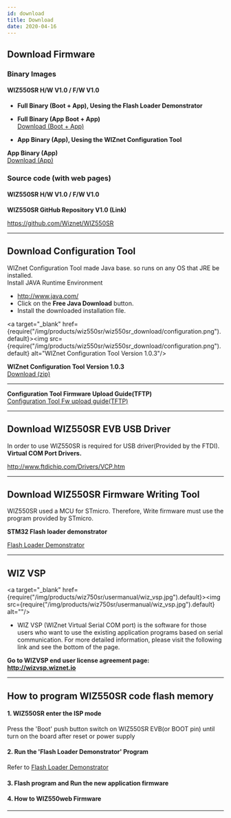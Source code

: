 ```yaml
---
id: download
title: Download
date: 2020-04-16
---
```


## Download Firmware

### Binary Images

#### WIZ550SR H/W V1.0 / F/W V1.0

  - **Full Binary (Boot + App), Uesing the Flash Loader Demonstrator**

  - **Full Binary (App Boot + App)**  
<a href="/img/products/wiz550sr/wiz550sr_download/wiz550sr_160531.zip" target="_blank">Download (Boot + App)</a>  

  - **App Binary (App), Uesing the WIZnet Configuration Tool**

**App Binary (App)**  
<a href="/img/products/wiz550sr/wiz550sr_download/wiz550sr_app_160531.zip" target="_blank">Download (App)</a>  


### Source code (with web pages)

#### WIZ550SR H/W V1.0 / F/W V1.0

**WIZ550SR GitHub Repository V1.0 (Link)**

<https://github.com/Wiznet/WIZ550SR> 

-----

## Download Configuration Tool

 WIZnet Configuration Tool made Java
base. so runs on any OS that JRE be installed.  
Install JAVA Runtime Environment

  - <http://www.java.com/>
  - Click on the **Free Java Download** button.
  - Install the downloaded installation file.


<a target="_blank" href={require("/img/products/wiz550sr/wiz550sr_download/configuration.png").default}><img src={require("/img/products/wiz550sr/wiz550sr_download/configuration.png").default} alt="WIZnet Configuration Tool Version 1.0.3"/></a>

**WIZnet Configuration Tool
Version 1.0.3**  
<a href="/img/products/wiz550sr/wiz550sr_download/wiznet_configuration_tool_ver1.03.zip" target="_blank">Download (zip)</a>


-----

**Configuration Tool Firmware Upload Guide(TFTP)**  
<a href="/img/products/wiz550sr/wiz550s2e_fw_uploading_tftp.pdf" target="_blank">Configuration Tool Fw upload guide(TFTP)</a>


-----

## Download WIZ550SR EVB USB Driver

In order to use WIZ550SR is required
for USB driver(Provided by the FTDI).  
**Virtual COM Port
Drivers.**  
  
<http://www.ftdichip.com/Drivers/VCP.htm>

-----

## Download WIZ550SR Firmware Writing Tool

WIZ550SR used a MCU for STmicro.
Therefore, Write firmware must use the program provided by STmicro.


**STM32 Flash loader demonstrator**  
  
[Flash Loader Demonstrator](http://www.st.com/content/st_com/en/products/development-tools/software-development-tools/stm32-software-development-tools/stm32-programmers/flasher-stm32.html)

-----

## WIZ VSP

<a target="_blank" href={require("/img/products/wiz750sr/usermanual/wiz_vsp.jpg").default}><img src={require("/img/products/wiz750sr/usermanual/wiz_vsp.jpg").default} alt=""/></a>

  - WIZ VSP (WIZnet Virtual Serial COM port) is the software for those
    users who want to use the existing application programs based on
    serial communication. For more detailed information, please visit
    the following link and see the bottom of the page.

**Go to WIZVSP end user license agreement page:**  
**<http://wizvsp.wiznet.io>**

-----

## How to program WIZ550SR code flash memory

#### 1\. WIZ550SR enter the ISP mode

Press the 'Boot' push button switch on WIZ550SR EVB(or BOOT pin) until
turn on the board after reset or power supply

#### 2\. Run the 'Flash Loader Demonstrator' Program

Refer to [Flash Loader Demonstrator](http://www.st.com/web/en/catalog/tools/FM147/CL1794/SC961/SS1533/PF257525?s_searchtype=keyword)

#### 3\. Flash program and Run the new application firmware

#### 4\. How to WIZ550web Firmware

-----